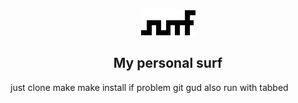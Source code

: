 <div align="center">
    <img src="surf.png">
	<h2>My personal surf</h2>
</div>

just clone
make
make install
if problem
git gud
also run with tabbed
